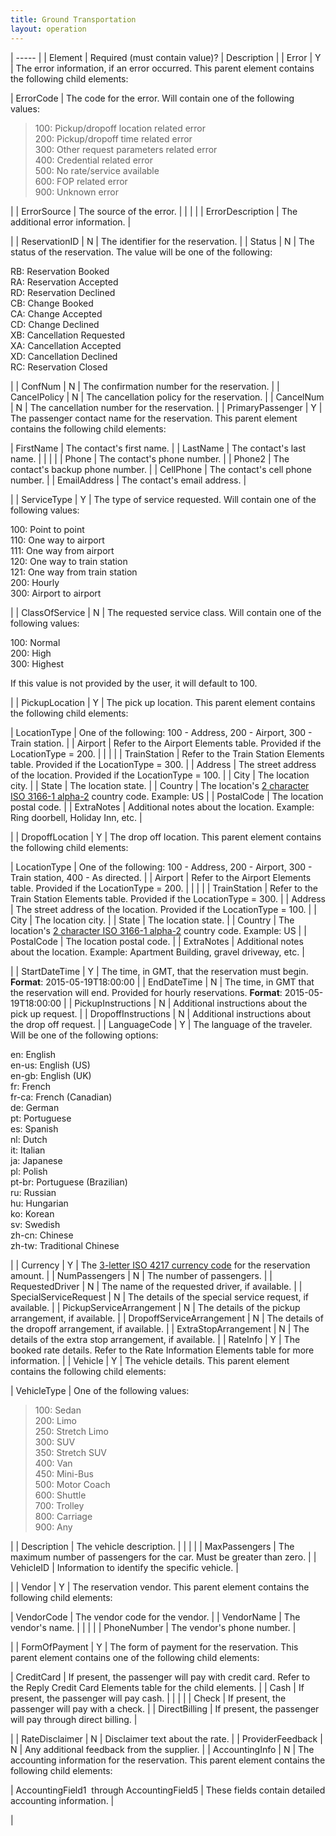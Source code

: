```yaml
---
title: Ground Transportation 
layout: operation
---
```






| ----- |
|  Element |  Required (must contain value)? |  Description |
|  Error |  Y |  The error information, if an error occurred. This parent element contains the following child elements:

|  ErrorCode |  The code for the error. Will contain one of the following values:

> 100: Pickup/dropoff location related error  
200: Pickup/dropoff time related error  
300: Other request parameters related error  
400: Credential related error  
500: No rate/service available  
600: FOP related error  
900: Unknown error

 |
|  ErrorSource |  The source of the error. |   | | |
|  ErrorDescription |  The additional error information. |

 |
|  ReservationID |  N |  The identifier for the reservation. |
|  Status |  N |  The status of the reservation. The value will be one of the following:

RB: Reservation Booked  
RA: Reservation Accepted  
RD: Reservation Declined  
CB: Change Booked  
CA: Change Accepted  
CD: Change Declined  
XB: Cancellation Requested  
XA: Cancellation Accepted  
XD: Cancellation Declined  
RC: Reservation Closed

 |
|  ConfNum |  N |  The confirmation number for the reservation. |
|  CancelPolicy |  N |  The cancellation policy for the reservation. |
|  CancelNum |  N |  The cancellation number for the reservation. |
|  PrimaryPassenger |  Y |  The passenger contact name for the reservation. This parent element contains the following child elements:

|  FirstName |  The contact's first name. |
|  LastName |  The contact's last name. |   | | |
|  Phone |  The contact's phone number. |
|  Phone2 |  The contact's backup phone number. |
|  CellPhone |  The contact's cell phone number. |
|  EmailAddress |  The contact's email address. |

 |
|  ServiceType |  Y |  The type of service requested. Will contain one of the following values:

100: Point to point  
110: One way to airport  
111: One way from airport  
120: One way to train station  
121: One way from train station  
200: Hourly  
300: Airport to airport

 |
|  ClassOfService |  N |  The requested service class. Will contain one of the following values:

100: Normal  
200: High  
300: Highest

If this value is not provided by the user, it will default to 100.

 |
|  PickupLocation |  Y |  The pick up location. This parent element contains the following child elements:

|  LocationType |  One of the following: 100 - Address, 200 - Airport, 300 - Train station. |
|  Airport |  Refer to the Airport Elements table. Provided if the LocationType = 200. |   | | |
|  TrainStation |  Refer to the Train Station Elements table. Provided if the LocationType = 300. |
|  Address |  The street address of the location. Provided if the LocationType = 100. |
|  City |  The location city. |
|  State |  The location state. |
|  Country |  The location's [ 2 character ISO 3166-1 alpha-2][1] country code. Example: US |
|  PostalCode |  The location postal code. |
|  ExtraNotes |  Additional notes about the location. Example: Ring doorbell, Holiday Inn, etc. |

 |
|  DropoffLocation |  Y |  The drop off location. This parent element contains the following child elements:

|  LocationType |  One of the following: 100 - Address, 200 - Airport, 300 - Train station, 400 - As directed. |
|  Airport |  Refer to the Airport Elements table. Provided if the LocationType = 200. |   | | |
|  TrainStation |  Refer to the Train Station Elements table. Provided if the LocationType = 300. |
|  Address |  The street address of the location. Provided if the LocationType = 100. |
|  City |  The location city. |
|  State |  The location state. |
|  Country |  The location's [ 2 character ISO 3166-1 alpha-2][1] country code. Example: US |
|  PostalCode |  The location postal code. |
|  ExtraNotes |  Additional notes about the location. Example: Apartment Building, gravel driveway, etc. |

 |
|  StartDateTime |  Y |  The time, in GMT, that the reservation must begin.  
**Format**: 2015-05-19T18:00:00 |
|  EndDateTime |  N |  The time, in GMT that the reservation will end. Provided for hourly reservations. **Format**: 2015-05-19T18:00:00 |
|  PickupInstructions |  N |  Additional instructions about the pick up request. |
|  DropoffInstructions |  N |  Additional instructions about the drop off request. |
|  LanguageCode |  Y |  The language of the traveler. Will be one of the following options:

en: English  
en-us: English (US)  
en-gb: English (UK)  
fr: French  
fr-ca: French (Canadian)  
de: German  
pt: Portuguese  
es: Spanish  
nl: Dutch  
it: Italian  
ja: Japanese  
pl: Polish  
pt-br: Portuguese (Brazilian)  
ru: Russian  
hu: Hungarian  
ko: Korean  
sv: Swedish  
zh-cn: Chinese  
zh-tw: Traditional Chinese

 |
|  Currency |  Y |  The [3-letter ISO 4217 currency code][2] for the reservation amount. |
|  NumPassengers |  N |  The number of passengers. |
|  RequestedDriver |  N |  The name of the requested driver, if available. |
|  SpecialServiceRequest |  N |  The details of the special service request, if available. |
|  PickupServiceArrangement |  N |  The details of the pickup arrangement, if available. |
|  DropoffServiceArrangement |  N |  The details of the dropoff arrangement, if available. |
|  ExtraStopArrangement |  N |  The details of the extra stop arrangement, if available. |
|  RateInfo |  Y |  The booked rate details. Refer to the Rate Information Elements table for more information. |
|  Vehicle |  Y |  The vehicle details. This parent element contains the following child elements:

|  VehicleType |  One of the following values:  

> 100: Sedan  
200: Limo  
250: Stretch Limo  
300: SUV  
350: Stretch SUV  
400: Van  
450: Mini-Bus  
500: Motor Coach  
600: Shuttle  
700: Trolley  
800: Carriage  
900: Any

 |
|  Description |  The vehicle description. |   | | |
|  MaxPassengers |  The maximum number of passengers for the car. Must be greater than zero. |
|  VehicleID |  Information to identify the specific vehicle. |

 |
|  Vendor |  Y |  The reservation vendor. This parent element contains the following child elements:

|  VendorCode |  The vendor code for the vendor. |
|  VendorName |  The vendor's name. |   | | |
|  PhoneNumber |  The vendor's phone number. |

 |
|  FormOfPayment |  Y |  The form of payment for the reservation. This parent element contains one of the following child elements:

|  CreditCard |  If present, the passenger will pay with credit card. Refer to the Reply Credit Card Elements table for the child elements. |
|  Cash |  If present, the passenger will pay cash. |   | | |
|  Check |  If present, the passenger will pay with a check. |
|  DirectBilling |  If present, the passenger will pay through direct billing. |

 |
|  RateDisclaimer |  N |  Disclaimer text about the rate. |
|  ProviderFeedback |  N |  Any additional feedback from the supplier. |
|  AccountingInfo |  N |  The accounting information for the reservation. This parent element contains the following child elements:

|  AccountingField1  through AccountingField5 |  These fields contain detailed accounting information. |

 |

[1]: http://en.wikipedia.org/wiki/ISO_3166-1_alpha-2
[2]: http://en.wikipedia.org/wiki/ISO_4217
